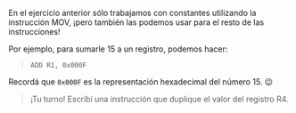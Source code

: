 En el ejercicio anterior sólo trabajamos con constantes utilizando la instrucción MOV, ¡pero también las podemos usar para el resto de las instrucciones!

Por ejemplo, para sumarle 15 a un registro, podemos hacer:

> `ADD R1, 0x000F`

Recordá que `0x000F` es la representación hexadecimal del número 15. :wink:

> ¡Tu turno! Escribí una instrucción que duplique el valor del registro R4.
